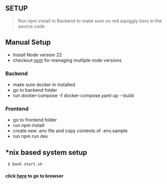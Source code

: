 ## SETUP

> Run npm install in Backend to make sure no red squiggly bars in the source code

## Manual Setup

- Install Node version 22
- checkout [nvm](https://github.com/nvm-sh/nvm) for managing multiple node versions

### Backend
- make sure docker in installed
- go to backend folder
- run docker-compose -f docker-compose.yaml up --build

### Frontend 
- go to frontend folder
- run npm install
- create new .env file and copy contents of .env.sample
- run npm run dev

## \*nix based system setup
```bash
 $ bash start.sh 
```


#### click [here](http://localhost:5173/todos) to go to browser